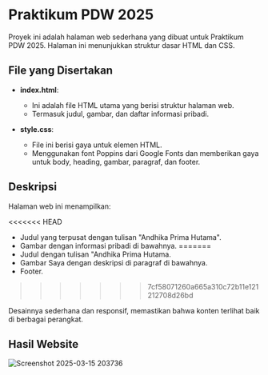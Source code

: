 # Praktikum PDW 2025

Proyek ini adalah halaman web sederhana yang dibuat untuk Praktikum PDW 2025. Halaman ini menunjukkan struktur dasar HTML dan CSS.

## File yang Disertakan

- **index.html**:

  - Ini adalah file HTML utama yang berisi struktur halaman web.
  - Termasuk judul, gambar, dan daftar informasi pribadi.

- **style.css**:
  - File ini berisi gaya untuk elemen HTML.
  - Menggunakan font Poppins dari Google Fonts dan memberikan gaya untuk body, heading, gambar, paragraf, dan footer.

## Deskripsi

Halaman web ini menampilkan:

<<<<<<< HEAD
- Judul yang terpusat dengan tulisan "Andhika Prima Hutama".
- Gambar dengan informasi pribadi di bawahnya.
=======
- Judul dengan tulisan "Andhika Prima Hutama.
- Gambar Saya dengan deskripsi di paragraf di bawahnya.
- Footer.
>>>>>>> 7cf58071260a665a310c72b11e121212708d26bd

Desainnya sederhana dan responsif, memastikan bahwa konten terlihat baik di berbagai perangkat.

## Hasil Website
![Screenshot 2025-03-15 203736](https://github.com/user-attachments/assets/f34c50ef-2fc6-4a40-814b-48e5b24ae96b)



